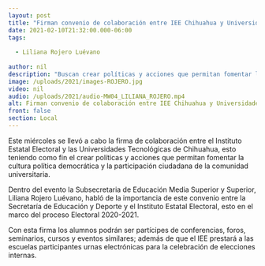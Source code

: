 ```yaml
---
layout: post
title: "Firman convenio de colaboración entre IEE Chihuahua y Universidades"
date: 2021-02-10T21:32:00.000-06:00
tags:
  
  - Liliana Rojero Luévano
  
author: nil
description: "Buscan crear políticas y acciones que permitan fomentar la cultura política democrática y la participación ciudadana de la comunidad universitaria."
image: /uploads/2021/images-ROJERO.jpg
video: nil
audio: /uploads/2021/audio-MW04_LILIANA_ROJERO.mp4
alt: Firman convenio de colaboración entre IEE Chihuahua y Universidades
front: false
section: Local
---
```


Este miércoles se llevó a cabo la firma de colaboración entre el Instituto Estatal Electoral y las Universidades Tecnológicas de Chihuahua, esto teniendo como fin el crear políticas y acciones que permitan fomentar la cultura política democrática y la participación ciudadana de la comunidad universitaria.
 
Dentro del evento la Subsecretaria de Educación Media Superior y Superior, Liliana Rojero Luévano, habló de la importancia de este convenio entre la Secretaría de Educación y Deporte y el Instituto Estatal Electoral, esto en el marco del proceso Electoral 2020-2021.

Con esta firma los alumnos podrán ser partícipes de conferencias, foros, seminarios, cursos y eventos similares; además de que el IEE prestará a las escuelas participantes urnas electrónicas para la celebración de elecciones internas.
